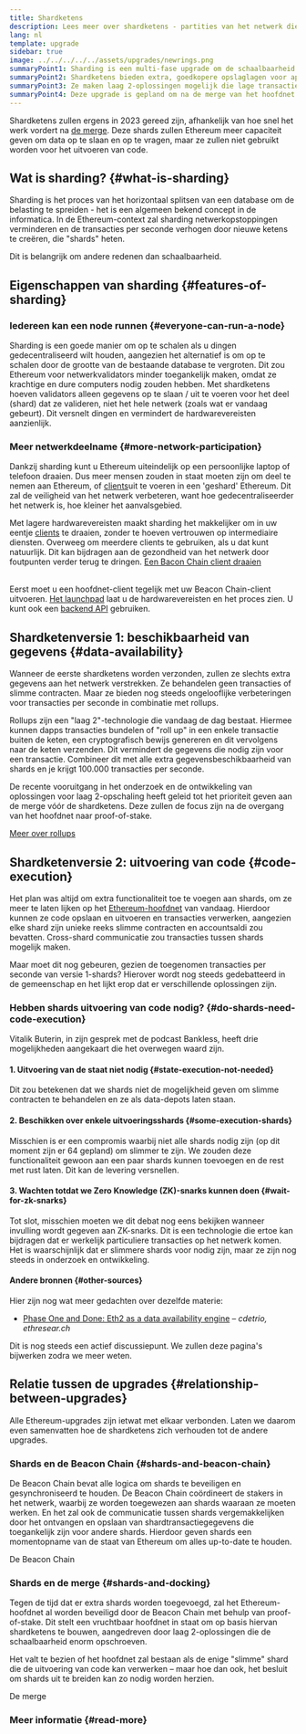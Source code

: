 ```yaml
---
title: Shardketens
description: Lees meer over shardketens - partities van het netwerk die Ethereum meer transactiecapaciteit geven en het runnen van Ethereum makkelijker maken.
lang: nl
template: upgrade
sidebar: true
image: ../../../../../assets/upgrades/newrings.png
summaryPoint1: Sharding is een multi-fase upgrade om de schaalbaarheid en capaciteit van Ethereum te verbeteren.
summaryPoint2: Shardketens bieden extra, goedkopere opslaglagen voor applicaties en rollups om gegevens op te slaan.
summaryPoint3: Ze maken laag 2-oplossingen mogelijk die lage transactiekosten bieden terwijl ze de veiligheid van Ethereum vergroten.
summaryPoint4: Deze upgrade is gepland om na de merge van het hoofdnet met de Beacon Chain te volgen.
---
```


<UpgradeStatus dateKey="page-upgrades-shards-date">
    Shardketens zullen ergens in 2023 gereed zijn, afhankelijk van hoe snel het werk vordert na <a href="/upgrades/merge/">de merge</a>. Deze shards zullen Ethereum meer capaciteit geven om data op te slaan en op te vragen, maar ze zullen niet gebruikt worden voor het uitvoeren van code.
</UpgradeStatus>

## Wat is sharding? {#what-is-sharding}

Sharding is het proces van het horizontaal splitsen van een database om de belasting te spreiden - het is een algemeen bekend concept in de informatica. In de Ethereum-context zal sharding netwerkopstoppingen verminderen en de transacties per seconde verhogen door nieuwe ketens te creëren, die "shards" heten.

Dit is belangrijk om andere redenen dan schaalbaarheid.

## Eigenschappen van sharding {#features-of-sharding}

### Iedereen kan een node runnen {#everyone-can-run-a-node}

Sharding is een goede manier om op te schalen als u dingen gedecentraliseerd wilt houden, aangezien het alternatief is om op te schalen door de grootte van de bestaande database te vergroten. Dit zou Ethereum voor netwerkvalidators minder toegankelijk maken, omdat ze krachtige en dure computers nodig zouden hebben. Met shardketens hoeven validators alleen gegevens op te slaan / uit te voeren voor het deel (shard) dat ze valideren, niet het hele netwerk (zoals wat er vandaag gebeurt). Dit versnelt dingen en vermindert de hardwarevereisten aanzienlijk.

### Meer netwerkdeelname {#more-network-participation}

Dankzij sharding kunt u Ethereum uiteindelijk op een persoonlijke laptop of telefoon draaien. Dus meer mensen zouden in staat moeten zijn om deel te nemen aan Ethereum, of [clients](/developers/docs/nodes-and-clients/)uit te voeren in een 'geshard' Ethereum. Dit zal de veiligheid van het netwerk verbeteren, want hoe gedecentraliseerder het netwerk is, hoe kleiner het aanvalsgebied.

Met lagere hardwarevereisten maakt sharding het makkelijker om in uw eentje [clients](/developers/docs/nodes-and-clients/) te draaien, zonder te hoeven vertrouwen op intermediaire diensten. Overweeg om meerdere clients te gebruiken, als u dat kunt natuurlijk. Dit kan bijdragen aan de gezondheid van het netwerk door foutpunten verder terug te dringen. [Een Bacon Chain client draaien](/upgrades/get-involved/)

<br />

<InfoBanner isWarning={true}>
  Eerst moet u een hoofdnet-client tegelijk met uw Beacon Chain-client uitvoeren. <a href="https://launchpad.ethereum.org" target="_blank">Het launchpad</a> laat u de hardwarevereisten en het proces zien. U kunt ook een <a href="/developers/docs/apis/backend/#available-libraries">backend API</a> gebruiken.
</InfoBanner>

## Shardketenversie 1: beschikbaarheid van gegevens {#data-availability}

Wanneer de eerste shardketens worden verzonden, zullen ze slechts extra gegevens aan het netwerk verstrekken. Ze behandelen geen transacties of slimme contracten. Maar ze bieden nog steeds ongelooflijke verbeteringen voor transacties per seconde in combinatie met rollups.

Rollups zijn een "laag 2"-technologie die vandaag de dag bestaat. Hiermee kunnen dapps transacties bundelen of "roll up" in een enkele transactie buiten de keten, een cryptografisch bewijs genereren en dit vervolgens naar de keten verzenden. Dit vermindert de gegevens die nodig zijn voor een transactie. Combineer dit met alle extra gegevensbeschikbaarheid van shards en je krijgt 100.000 transacties per seconde.

<InfoBanner isWarning={false}>
  De recente vooruitgang in het onderzoek en de ontwikkeling van oplossingen voor laag 2-opschaling heeft geleid tot het prioriteit geven aan de merge vóór de shardketens. Deze zullen de focus zijn na de overgang van het hoofdnet naar proof-of-stake.

[Meer over rollups](/developers/docs/scaling/layer--rollups)
</InfoBanner>

## Shardketenversie 2: uitvoering van code {#code-execution}

Het plan was altijd om extra functionaliteit toe te voegen aan shards, om ze meer te laten lijken op het [Ethereum-hoofdnet](/glossary/#mainnet) van vandaag. Hierdoor kunnen ze code opslaan en uitvoeren en transacties verwerken, aangezien elke shard zijn unieke reeks slimme contracten en accountsaldi zou bevatten. Cross-shard communicatie zou transacties tussen shards mogelijk maken.

Maar moet dit nog gebeuren, gezien de toegenomen transacties per seconde van versie 1-shards? Hierover wordt nog steeds gedebatteerd in de gemeenschap en het lijkt erop dat er verschillende oplossingen zijn.

### Hebben shards uitvoering van code nodig? {#do-shards-need-code-execution}

Vitalik Buterin, in zijn gesprek met de podcast Bankless, heeft drie mogelijkheden aangekaart die het overwegen waard zijn.

<YouTube id="-R0j5AMUSzA" start="5841" />

#### 1. Uitvoering van de staat niet nodig {#state-execution-not-needed}

Dit zou betekenen dat we shards niet de mogelijkheid geven om slimme contracten te behandelen en ze als data-depots laten staan.

#### 2. Beschikken over enkele uitvoeringsshards {#some-execution-shards}

Misschien is er een compromis waarbij niet alle shards nodig zijn (op dit moment zijn er 64 gepland) om slimmer te zijn. We zouden deze functionaliteit gewoon aan een paar shards kunnen toevoegen en de rest met rust laten. Dit kan de levering versnellen.

#### 3. Wachten totdat we Zero Knowledge (ZK)-snarks kunnen doen {#wait-for-zk-snarks}

Tot slot, misschien moeten we dit debat nog eens bekijken wanneer invulling wordt gegeven aan ZK-snarks. Dit is een technologie die ertoe kan bijdragen dat er werkelijk particuliere transacties op het netwerk komen. Het is waarschijnlijk dat er slimmere shards voor nodig zijn, maar ze zijn nog steeds in onderzoek en ontwikkeling.

#### Andere bronnen {#other-sources}

Hier zijn nog wat meer gedachten over dezelfde materie:

- [Phase One and Done: Eth2 as a data availability engine](https://ethresear.ch/t/phase-one-and-done-eth2-as-a-data-availability-engine/5269/8) – _cdetrio, ethresear.ch_

Dit is nog steeds een actief discussiepunt. We zullen deze pagina's bijwerken zodra we meer weten.

## Relatie tussen de upgrades {#relationship-between-upgrades}

Alle Ethereum-upgrades zijn ietwat met elkaar verbonden. Laten we daarom even samenvatten hoe de shardketens zich verhouden tot de andere upgrades.

### Shards en de Beacon Chain {#shards-and-beacon-chain}

De Beacon Chain bevat alle logica om shards te beveiligen en gesynchroniseerd te houden. De Beacon Chain coördineert de stakers in het netwerk, waarbij ze worden toegewezen aan shards waaraan ze moeten werken. En het zal ook de communicatie tussen shards vergemakkelijken door het ontvangen en opslaan van shardtransactiegegevens die toegankelijk zijn voor andere shards. Hierdoor geven shards een momentopname van de staat van Ethereum om alles up-to-date te houden.

<ButtonLink to="/upgrades/beacon-chain/">
  De Beacon Chain
</ButtonLink>

### Shards en de merge {#shards-and-docking}

Tegen de tijd dat er extra shards worden toegevoegd, zal het Ethereum-hoofdnet al worden beveiligd door de Beacon Chain met behulp van proof-of-stake. Dit stelt een vruchtbaar hoofdnet in staat om op basis hiervan shardketens te bouwen, aangedreven door laag 2-oplossingen die de schaalbaarheid enorm opschroeven.

Het valt te bezien of het hoofdnet zal bestaan als de enige "slimme" shard die de uitvoering van code kan verwerken – maar hoe dan ook, het besluit om shards uit te breiden kan zo nodig worden herzien.

<ButtonLink to="/upgrades/merge/">
  De merge
</ButtonLink>

<Divider />

### Meer informatie {#read-more}

<ShardChainsList />
